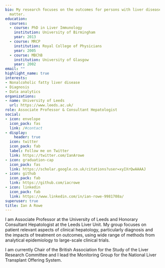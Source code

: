 ```yaml
---
bio: My research focuses on the outcomes for persons with liver disease
  matter.
education:
  courses:
  - course: PhD in Liver Immunology
    institution: University of Birmingham
    year: 2013
  - course: MRCP
    institution: Royal College of Physicians
    year: 2005
  - course: MBChB
    institution: University of Glasgow
    year: 2002
email: ""
highlight_name: true
interests:
- Nonalcoholic fatty liver disease
- Diagnosis
- Data analytics
organizations:
- name: University of Leeds
  url: https://www.leeds.ac.uk/
role: Associate Professor & Consultant Hepatologist
social:
- icon: envelope
  icon_pack: fas
  link: /#contact
- display:
    header: true
  icon: twitter
  icon_pack: fab
  label: Follow me on Twitter
  link: https://twitter.com/IanArowe
- icon: graduation-cap
  icon_pack: fas
  link: https://scholar.google.co.uk/citations?user=xyIXrQwAAAAJ
- icon: github
  icon_pack: fab
  link: https://github.com/iacrowe
- icon: linkedin
  icon_pack: fab
  link: https://www.linkedin.com/in/ian-rowe-9981708a/
superuser: true
title: Ian A Rowe
---
```


I am Associate Professor at the University of Leeds and Honorary Consultant Hepatologist at the Leeds Liver Unit.  My group focuses on patient relevant aspects of clinical hepatology, particularly diagnosis and the impacts of treatment on outcomes, using wide range of methods from analytical epidemiology to large-scale clinical trials.

I am currently Chair of the British Association for the Study of the Liver Research Committee and I lead the Monitoring Group for the National Liver Transplant Offering System.  


